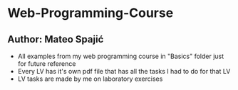 # **Web-Programming-Course**

## Author: Mateo Spajić

- All examples from my web programming course in "Basics" folder just for future reference
- Every LV has it's own pdf file that has all the tasks I had to do for that LV
- LV tasks are made by me on laboratory exercises
